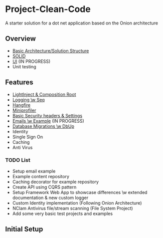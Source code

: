 # Project-Clean-Code
A starter solution for a dot net application based on the Onion architecture

## Overview
- [Basic Architecture/Solution Structure](docs/ARCHITECTURE.md)
- [SOLID](docs/SOLID.md)
- [UI](docs/UI.md) (IN PROGRESS)
- Unit testing

## Features
- [LightInject & Composition Root](docs/Features/LightInject.md) 
- [Logging \w Seq](docs/Features/Logging.md)
- [Hangfire](docs/Features/Hangfire.md)
- [Miniprofiler](docs/Features/MiniProfiler.md)
- [Basic Security headers & Settings](docs/Features/BasicSecurity.md)
- [Emails \w Example](docs/Features/Emails.md) (IN PROGRESS)
- [Database Migrations \w DbUp](docs/Features/DatabaseMigrations.md)
- Identity
- Single Sign On
- Caching
- Anti Virus


### TODO List
- Setup email example
- Example content repository
- Caching decorator for example repository
- Create API using CQRS pattern
- Setup Framework Web App to showcase differences \w extended documentation & new custom logger
- Custom Identity implementation (Following Onion Architecture)
- NClam Antivirus file/stream scanning (File System Project)
- Add some very basic test projects and examples

## Initial Setup